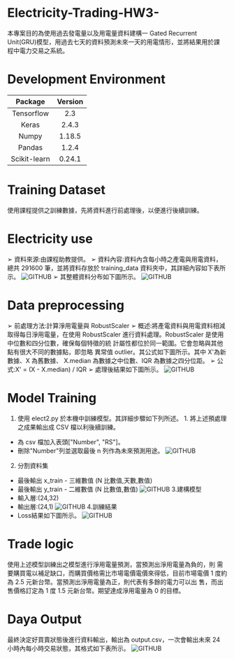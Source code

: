 # Electricity-Trading-HW3-
本專案目的為使用過去發電量以及用電量資料建構一 Gated Recurrent Unit(GRU)模型，用過去七天的資料預測未來一天的用電情形，並將結果用於課 程中電力交易之系統。

# Development Environment
|Package|Version|
|:---:|:---:|
|Tensorflow|2.3
|Keras|2.4.3
|Numpy|1.18.5
|Pandas|1.2.4
|Scikit-learn|0.24.1

# Training Dataset
使用課程提供之訓練數據，先將資料進行前處理後，以便進行後續訓練。

# Electricity use 
➢ 資料來源:由課程助教提供。
➢ 資料內容:資料內含每小時之產電與用電資料，總共 291600 筆，並將資料存放於 training_data 資料夾中，其詳細內容如下表所示。
![GITHUB](https://github.com/Ku-Jo-Chiao/Electricity-Trading-HW3-/blob/main/figure/dataformat.png)
➢ 其整體資料分布如下圖所示。
![GITHUB](https://github.com/Ku-Jo-Chiao/Electricity-Trading-HW3-/blob/main/figure/data_original.png)

# Data preprocessing
➢ 前處理方法:計算淨用電量與 RobustScaler
➢ 概述:將產電資料與用電資料相減取得每日淨用電量，在使用 RobustScaler
進行資料處理。RobustScaler 是使用中位數和四分位數，確保每個特徵的統 計屬性都位於同一範圍。它會忽略與其他點有很大不同的數據點，即忽略 異常值 outlier。其公式如下圖所示。其中 X'為新數據、X 為舊數據、 X.median 為數據之中位數、IQR 為數據之四分位距。
➢ 公式:X' = (X - X.median) / IQR
➢ 處理後結果如下圖所示。
![GITHUB](https://github.com/Ku-Jo-Chiao/Electricity-Trading-HW3-/blob/main/figure/data_robust.png)

# Model Training
1. 使用 elect2.py 於本機中訓練模型。其詳細步驟如下列所述。 1. 將上述預處理之成果輸出成 CSV 檔以利後續訓練。
  * 為 csv 檔加入表頭["Number", "RS"]。
  * 刪除"Number"列並選取最後 n 列作為未來預測用途。
  ![GITHUB](https://github.com/Ku-Jo-Chiao/Electricity-Trading-HW3-/blob/main/figure/dtp1.png)
2. 分割資料集
  * 最後輸出 x_train - 三維數值 (N 比數值,天數,數值) 
  * 最後輸出 y_train - 二維數值 (N 比數值,數值)
  ![GITHUB](https://github.com/Ku-Jo-Chiao/Electricity-Trading-HW3-/blob/main/figure/dtp2.png)
3.建構模型
  * 輸入層:(24,32) 
  * 輸出層:(24,1)
  ![GITHUB](https://github.com/Ku-Jo-Chiao/Electricity-Trading-HW3-/blob/main/figure/model.png)
4.訓練結果
  * Loss結果如下圖所示。
  ![GITHUB](https://github.com/Ku-Jo-Chiao/Electricity-Trading-HW3-/blob/main/figure/loss.png)

# Trade logic
使用上述模型訓練出之模型進行淨用電量預測，當預測出淨用電量為負的，則 需要購買電以補足缺口，而購買價格需比市場電價電價來得低，目前市場電價 1 度約為 2.5 元新台幣。當預測出淨用電量為正，則代表有多餘的電力可以出 售，而出售價格訂定為 1 度 1.5 元新台幣。期望達成淨用電量為 0 的目標。

# Daya Output
最終決定好買賣狀態後進行資料輸出，輸出為 output.csv，一次會輸出未來 24 小時內每小時交易狀態，其格式如下表所示。
![GITHUB](https://github.com/Ku-Jo-Chiao/Electricity-Trading-HW3-/blob/main/figure/output.png)
